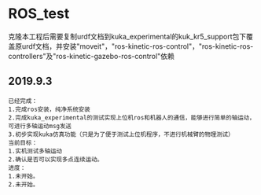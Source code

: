 # ROS_test
克隆本工程后需要复制urdf文档到kuka_experimental的kuk_kr5_support包下覆盖原urdf文档，并安装"moveit"，"ros-kinetic-ros-control"，"ros-kinetic-ros-controllers"及"ros-kinetic-gazebo-ros-control"依赖
    
    
   ## 2019.9.3
    已经完成：
    1.完成ros安装，纯净系统安装
    2.完成kuka_experimental的测试实现上位机ros和机器人的通信，能够进行简单的轴运动，可进行多轴运动msg发送
    3.初步实现kuka仿真功能（只是为了便于测试上位机程序，不进行机械臂的物理测试）
    当前目标：
    1.实机测试多轴运动
    2.确认是否可以实现多点连续运动。
    进度：
    1.未开始。
    2.未开始。




